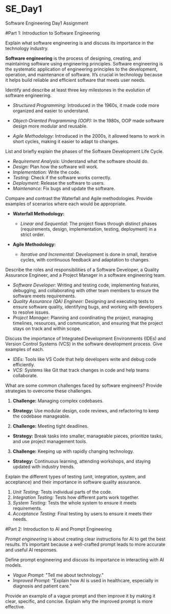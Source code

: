 # SE_Day1
Software Engineering Day1 Assignment

#Part 1: Introduction to Software Engineering

Explain what software engineering is and discuss its importance in the technology industry.

**Software engineering** is the process of designing, creating, and maintaining software using engineering principles. Software engineering is the systematic application of engineering principles to the development, operation, and maintenance of software. It’s crucial in technology because it helps build reliable and efficient software that meets user needs.


Identify and describe at least three key milestones in the evolution of software engineering.

- *Structured Programming:* Introduced in the 1960s, it made code more organized and easier to understand.

- *Object-Oriented Programming (OOP):* In the 1980s, OOP made software design more modular and reusable.
  
- *Agile Methodology:* Introduced in the 2000s, it allowed teams to work in short cycles, making it easier to adapt to changes.

List and briefly explain the phases of the Software Development Life Cycle.

- *Requirement Analysis:* Understand what the software should do.
- *Design:* Plan how the software will work.
- *Implementation:* Write the code.
- *Testing:* Check if the software works correctly.
- *Deployment:* Release the software to users.
- *Maintenance:* Fix bugs and update the software.

Compare and contrast the Waterfall and Agile methodologies. Provide examples of scenarios where each would be appropriate.

- **Waterfall Methodology:**
   - *Linear and Sequential:* The project flows through distinct phases (requirements, design, implementation, testing, deployment) in a strict order.

- **Agile Methodology:**
  - *Iterative and Incremental:* Development is done in small, iterative cycles, with continuous feedback and adaptation to changes.

Describe the roles and responsibilities of a Software Developer, a Quality Assurance Engineer, and a Project Manager in a software engineering team.

- *Software Developer:* Writing and testing code, implementing features, debugging, and collaborating with other team members to ensure the software meets requirements.
- *Quality Assurance (QA) Engineer:* Designing and executing tests to ensure software quality, identifying bugs, and working with developers to resolve issues.
- *Project Manager:* Planning and coordinating the project, managing timelines, resources, and communication, and ensuring that the project stays on track and within scope.

Discuss the importance of Integrated Development Environments (IDEs) and Version Control Systems (VCS) in the software development process. Give examples of each.

- *IDEs:* Tools like VS Code that help developers write and debug code efficiently.
- *VCS:* Systems like Git that track changes in code and help teams collaborate.

What are some common challenges faced by software engineers? Provide strategies to overcome these challenges.

1. **Challenge:** Managing complex codebases.
  - **Strategy:** Use modular design, code reviews, and refactoring to keep the codebase manageable.
2. **Challenge:** Meeting tight deadlines.
  - **Strategy:** Break tasks into smaller, manageable pieces, prioritize tasks, and use project management tools.
3. **Challenge:** Keeping up with rapidly changing technology.
  - **Strategy:** Continuous learning, attending workshops, and staying updated with industry trends.

Explain the different types of testing (unit, integration, system, and acceptance) and their importance in software quality assurance.

1. *Unit Testing:* Tests individual parts of the code.
2. *Integration Testing:* Tests how different parts work together.
3. *System Testing:* Tests the whole system to ensure it meets requirements.
4. *Acceptance Testing:* Final testing by users to ensure it meets their needs.

#Part 2: Introduction to AI and Prompt Engineering

*Prompt engineering* is about creating clear instructions for AI to get the best results. It’s important because a well-crafted prompt leads to more accurate and useful AI responses.

Define prompt engineering and discuss its importance in interacting with AI models.

- *Vague Prompt:* "Tell me about technology."
- *Improved Prompt:* "Explain how AI is used in healthcare, especially in diagnosis and patient care."

Provide an example of a vague prompt and then improve it by making it clear, specific, and concise. Explain why the improved prompt is more effective.
